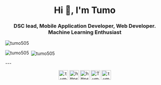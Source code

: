 <h1 align="center">Hi 👋, I'm Tumo</h1>
<h3 align="center">DSC lead, Mobile Application Developer, Web Developer. Machine Learning Enthusiast</h3>

<p align="left"> <img src="https://komarev.com/ghpvc/?username=tumo505" alt="tumo505" /> </p>
<p><img align="left" src="https://github-readme-stats.vercel.app/api/top-langs/?username=tumo505&layout=compact&hide=html" alt="tumo505" /></p>  
<p>&nbsp;<img align="center" src="https://github-readme-stats.vercel.app/api?username=tumo505&show_icons=true" alt="tumo505" /></p>
---

<p align="center">
<a href="https://dev.to/tumo505" target="blank"><img align="center" src="https://cdn.jsdelivr.net/npm/simple-icons@3.0.1/icons/dev-dot-to.svg" alt="tumo505" height="30" width="30" /></a>
<a href="https://twitter.com/https://twitter.com/thatniggalao" target="blank"><img align="center" src="https://cdn.jsdelivr.net/npm/simple-icons@3.0.1/icons/twitter.svg" alt="https://twitter.com/thatniggalao" height="30" width="30" /></a>
<a href="https://www.linkedin.com/in/tumo-kgosiyame-23a696168/" target="blank"><img align="center" src="https://cdn.jsdelivr.net/npm/simple-icons@3.0.1/icons/linkedin.svg" alt="https://www.linkedin.com/in/tumo-kgosiyame-23a696168/" height="30" width="30" /></a>
<a href="https://www.facebook.com/tumokgosiyame55/" target="blank"><img align="center" src="https://cdn.jsdelivr.net/npm/simple-icons@3.0.1/icons/facebook.svg" alt="Tumo Kgosiyame" height="30" width="30" /></a>
<a href="https://www.instagram.com/tumo_505/" target="blank"><img align="center" src="https://cdn.jsdelivr.net/npm/simple-icons@3.0.1/icons/instagram.svg" alt="tumo5055" height="30" width="30" /></a>
</p>
